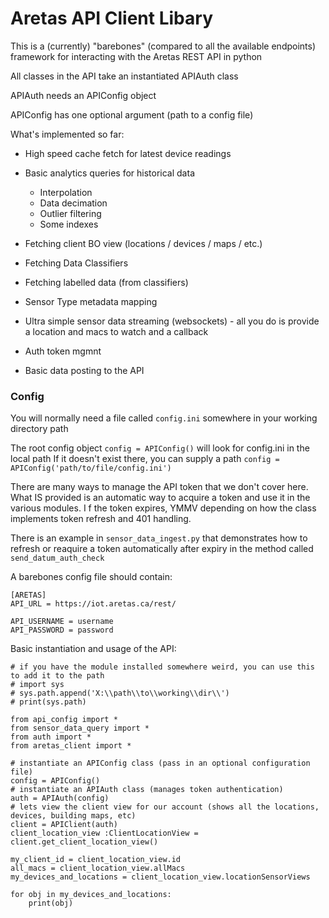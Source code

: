 # Aretas API Client Libary

This is a (currently) "barebones" (compared to all the available endpoints) framework for interacting with the Aretas REST API in python

All classes in the API take an instantiated APIAuth class

APIAuth needs an APIConfig object

APIConfig has one optional argument (path to a config file)

What's implemented so far:

- High speed cache fetch for latest device readings 
- Basic analytics queries for historical data
    - Interpolation
    - Data decimation
    - Outlier filtering
    - Some indexes
    
- Fetching client BO view (locations / devices / maps / etc.)
- Fetching Data Classifiers 
- Fetching labelled data (from classifiers)
- Sensor Type metadata mapping
- Ultra simple sensor data streaming (websockets) - all you do is provide a location and macs to watch and a callback
- Auth token mgmnt
- Basic data posting to the API

### Config ###

You will normally need a file called ``config.ini`` somewhere in your working directory path

The root config object ``config = APIConfig()`` will look for config.ini in the local path
If it doesn't exist there, you can supply a path ``config = APIConfig('path/to/file/config.ini')``

There are many ways to manage the API token that we don't cover here. 
What IS provided is an automatic way to acquire a token and use it in the various modules. I
f the token expires, YMMV depending on how the class implements token refresh and 401 handling.

There is an example in ``sensor_data_ingest.py`` that demonstrates how to refresh or reaquire a token automatically after expiry in the method called ``send_datum_auth_check``

A barebones config file should contain:

    [ARETAS]
    API_URL = https://iot.aretas.ca/rest/

    API_USERNAME = username
    API_PASSWORD = password


Basic instantiation and usage of the API:

    # if you have the module installed somewhere weird, you can use this to add it to the path
    # import sys
    # sys.path.append('X:\\path\\to\\working\\dir\\')
    # print(sys.path)

    from api_config import *
    from sensor_data_query import *
    from auth import *
    from aretas_client import *
    
    # instantiate an APIConfig class (pass in an optional configuration file)
    config = APIConfig()
    # instantiate an APIAuth class (manages token authentication)
    auth = APIAuth(config)
    # lets view the client view for our account (shows all the locations, devices, building maps, etc)
    client = APIClient(auth)
    client_location_view :ClientLocationView = client.get_client_location_view()

    my_client_id = client_location_view.id
    all_macs = client_location_view.allMacs
    my_devices_and_locations = client_location_view.locationSensorViews

    for obj in my_devices_and_locations:
        print(obj)
